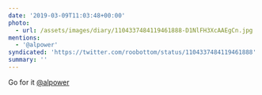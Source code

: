 ```yaml
---
date: '2019-03-09T11:03:48+00:00'
photo:
  - url: /assets/images/diary/1104337484119461888-D1NlFH3XcAAEgCn.jpg
mentions:
  - '@alpower'
syndicated: 'https://twitter.com/roobottom/status/1104337484119461888'
summary: ''
---
```

Go for it [@alpower](https://twitter.com/@alpower) 
